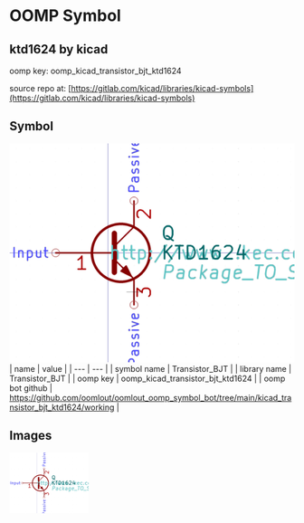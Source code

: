 # OOMP Symbol  
## ktd1624  by kicad  
  
oomp key: oomp_kicad_transistor_bjt_ktd1624  
  
source repo at: [https://gitlab.com/kicad/libraries/kicad-symbols](https://gitlab.com/kicad/libraries/kicad-symbols)  
## Symbol  
  
[![working.png](working_600.png)](working.png)  
| name | value | 
| --- | --- | 
| symbol name | Transistor_BJT | 
| library name | Transistor_BJT | 
| oomp key | oomp_kicad_transistor_bjt_ktd1624 | 
| oomp bot github | https://github.com/oomlout/oomlout_oomp_symbol_bot/tree/main/kicad_transistor_bjt_ktd1624/working | 
## Images  
  
[![working.png](working_140.png)](working.png)  

